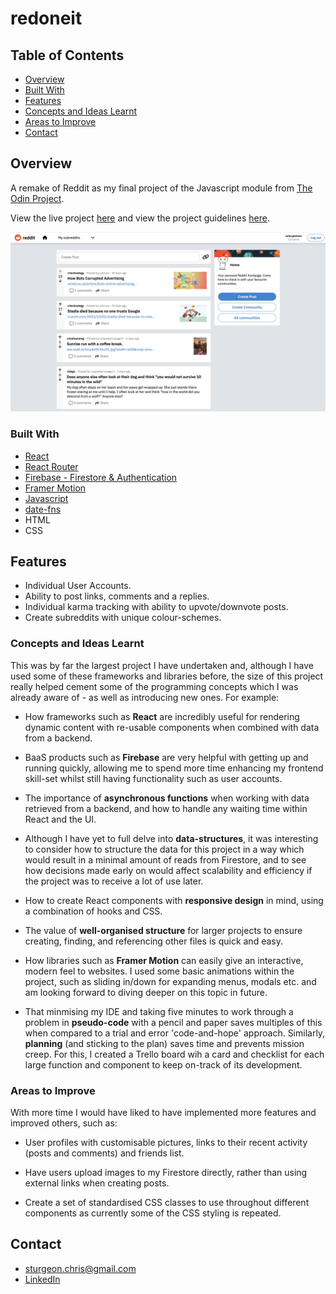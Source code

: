 # redoneit

## Table of Contents

- [Overview](#overview)
- [Built With](#built-with)
- [Features](#features)
- [Concepts and Ideas Learnt](#concepts-and-ideas-learnt)
- [Areas to Improve](#areas-to-improve)
- [Contact](#contact)

## Overview

A remake of Reddit as my final project of the Javascript module from [The Odin Project](https://www.theodinproject.com/).

View the live project [here](https://chrissturgeon.github.io/redoneit/) and view the project guidelines [here](https://www.theodinproject.com/lessons/node-path-javascript-javascript-final-project).

![Front page screenshot](/redoneit/src/imgs/RedoneitHomepage.jpg 'Front Page')

### Built With

- [React](https://reactjs.org/)
- [React Router](https://reactrouter.com/en/main)
- [Firebase - Firestore & Authentication](https://firebase.google.com/)
- [Framer Motion](https://www.framer.com/motion/)
- [Javascript](https://www.javascript.com/)
- [date-fns](https://date-fns.org/docs/Getting-Started)
- HTML
- CSS

## Features

- Individual User Accounts.
- Ability to post links, comments and a replies.
- Individual karma tracking with ability to upvote/downvote posts.
- Create subreddits with unique colour-schemes.

### Concepts and Ideas Learnt

This was by far the largest project I have undertaken and, although I have used some of these frameworks and libraries before, the size of this project really helped cement some of the programming concepts which I was already aware of - as well as introducing new ones. For example:

- How frameworks such as **React** are incredibly useful for rendering dynamic content with re-usable components when combined with data from a backend.

- BaaS products such as **Firebase** are very helpful with getting up and running quickly, allowing me to spend more time enhancing my frontend skill-set whilst still having functionality such as user accounts.

- The importance of **asynchronous functions** when working with data retrieved from a backend, and how to handle any waiting time within React and the UI.

- Although I have yet to full delve into **data-structures**, it was interesting to consider how to structure the data for this project in a way which would result in a minimal amount of reads from Firestore, and to see how decisions made early on would affect scalability and efficiency if the project was to receive a lot of use later.

- How to create React components with **responsive design** in mind, using a combination of hooks and CSS.

- The value of **well-organised structure** for larger projects to ensure creating, finding, and referencing other files is quick and easy.

- How libraries such as **Framer Motion** can easily give an interactive, modern feel to websites. I used some basic animations within the project, such as sliding in/down for expanding menus, modals etc. and am looking forward to diving deeper on this topic in future.

- That minmising my IDE and taking five minutes to work through a problem in **pseudo-code** with a pencil and paper saves multiples of this when compared to a trial and error 'code-and-hope' approach. Similarly, **planning** (and sticking to the plan) saves time and prevents mission creep. For this, I created a Trello board wih a card and checklist for each large function and component to keep on-track of its development.

### Areas to Improve

With more time I would have liked to have implemented more features and improved others, such as:

- User profiles with customisable pictures, links to their recent activity (posts and comments) and friends list.

- Have users upload images to my Firestore directly, rather than using external links when creating posts.

- Create a set of standardised CSS classes to use throughout different components as currently some of the CSS styling is repeated.

## Contact

- sturgeon.chris@gmail.com
- [LinkedIn](https://www.linkedin.com/in/chris-sturgeon-36a74254/)
